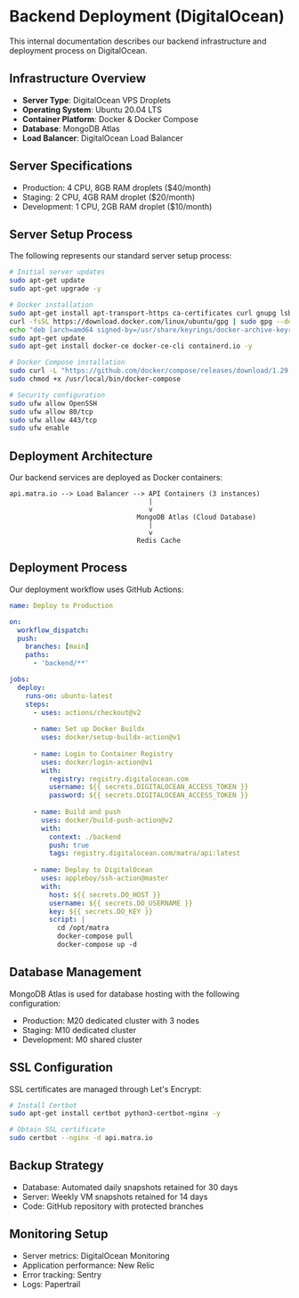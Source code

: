 # Backend Deployment (DigitalOcean)

This internal documentation describes our backend infrastructure and deployment process on DigitalOcean.

## Infrastructure Overview
- **Server Type**: DigitalOcean VPS Droplets
- **Operating System**: Ubuntu 20.04 LTS
- **Container Platform**: Docker & Docker Compose
- **Database**: MongoDB Atlas
- **Load Balancer**: DigitalOcean Load Balancer

## Server Specifications
- Production: 4 CPU, 8GB RAM droplets ($40/month)
- Staging: 2 CPU, 4GB RAM droplet ($20/month)
- Development: 1 CPU, 2GB RAM droplet ($10/month)

## Server Setup Process

The following represents our standard server setup process:

```bash
# Initial server updates
sudo apt-get update
sudo apt-get upgrade -y

# Docker installation
sudo apt-get install apt-transport-https ca-certificates curl gnupg lsb-release -y
curl -fsSL https://download.docker.com/linux/ubuntu/gpg | sudo gpg --dearmor -o /usr/share/keyrings/docker-archive-keyring.gpg
echo "deb [arch=amd64 signed-by=/usr/share/keyrings/docker-archive-keyring.gpg] https://download.docker.com/linux/ubuntu $(lsb_release -cs) stable" | sudo tee /etc/apt/sources.list.d/docker.list > /dev/null
sudo apt-get update
sudo apt-get install docker-ce docker-ce-cli containerd.io -y

# Docker Compose installation
sudo curl -L "https://github.com/docker/compose/releases/download/1.29.2/docker-compose-$(uname -s)-$(uname -m)" -o /usr/local/bin/docker-compose
sudo chmod +x /usr/local/bin/docker-compose

# Security configuration
sudo ufw allow OpenSSH
sudo ufw allow 80/tcp
sudo ufw allow 443/tcp
sudo ufw enable
```

## Deployment Architecture

Our backend services are deployed as Docker containers:

```
api.matra.io --> Load Balancer --> API Containers (3 instances)
                                   |
                                   v
                                MongoDB Atlas (Cloud Database)
                                   |
                                   v
                                Redis Cache
```

## Deployment Process

Our deployment workflow uses GitHub Actions:

```yaml
name: Deploy to Production

on:
  workflow_dispatch:
  push:
    branches: [main]
    paths:
      - 'backend/**'

jobs:
  deploy:
    runs-on: ubuntu-latest
    steps:
      - uses: actions/checkout@v2
      
      - name: Set up Docker Buildx
        uses: docker/setup-buildx-action@v1
        
      - name: Login to Container Registry
        uses: docker/login-action@v1
        with:
          registry: registry.digitalocean.com
          username: ${{ secrets.DIGITALOCEAN_ACCESS_TOKEN }}
          password: ${{ secrets.DIGITALOCEAN_ACCESS_TOKEN }}
          
      - name: Build and push
        uses: docker/build-push-action@v2
        with:
          context: ./backend
          push: true
          tags: registry.digitalocean.com/matra/api:latest
          
      - name: Deploy to DigitalOcean
        uses: appleboy/ssh-action@master
        with:
          host: ${{ secrets.DO_HOST }}
          username: ${{ secrets.DO_USERNAME }}
          key: ${{ secrets.DO_KEY }}
          script: |
            cd /opt/matra
            docker-compose pull
            docker-compose up -d
```

## Database Management

MongoDB Atlas is used for database hosting with the following configuration:
- Production: M20 dedicated cluster with 3 nodes
- Staging: M10 dedicated cluster
- Development: M0 shared cluster

## SSL Configuration

SSL certificates are managed through Let's Encrypt:

```bash
# Install Certbot
sudo apt-get install certbot python3-certbot-nginx -y

# Obtain SSL certificate
sudo certbot --nginx -d api.matra.io
```

## Backup Strategy
- Database: Automated daily snapshots retained for 30 days
- Server: Weekly VM snapshots retained for 14 days
- Code: GitHub repository with protected branches

## Monitoring Setup
- Server metrics: DigitalOcean Monitoring
- Application performance: New Relic
- Error tracking: Sentry
- Logs: Papertrail 
